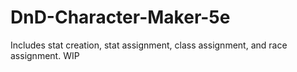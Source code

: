 # DnD-Character-Maker-5e
Includes stat creation, stat assignment, class assignment, and race assignment. WIP
